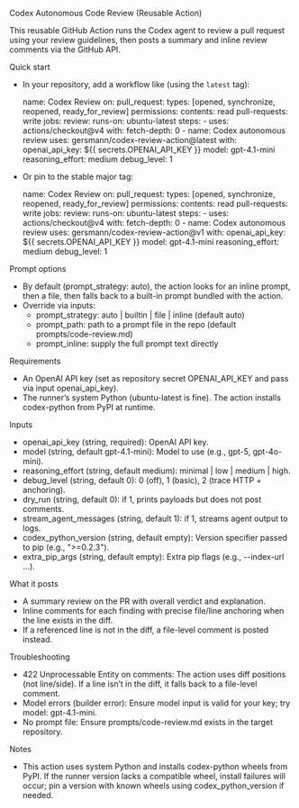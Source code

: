 Codex Autonomous Code Review (Reusable Action)

This reusable GitHub Action runs the Codex agent to review a pull request using your review guidelines, then posts a summary and inline review comments via the GitHub API.

Quick start

- In your repository, add a workflow like (using the `latest` tag):

  name: Codex Review
  on:
    pull_request:
      types: [opened, synchronize, reopened, ready_for_review]
  permissions:
    contents: read
    pull-requests: write
  jobs:
    review:
      runs-on: ubuntu-latest
      steps:
        - uses: actions/checkout@v4
          with:
            fetch-depth: 0
        - name: Codex autonomous review
          uses: gersmann/codex-review-action@latest
          with:
            openai_api_key: ${{ secrets.OPENAI_API_KEY }}
            model: gpt-4.1-mini
            reasoning_effort: medium
            debug_level: 1

- Or pin to the stable major tag:

  name: Codex Review
  on:
    pull_request:
      types: [opened, synchronize, reopened, ready_for_review]
  permissions:
    contents: read
    pull-requests: write
  jobs:
    review:
      runs-on: ubuntu-latest
      steps:
        - uses: actions/checkout@v4
          with:
            fetch-depth: 0
        - name: Codex autonomous review
          uses: gersmann/codex-review-action@v1
          with:
            openai_api_key: ${{ secrets.OPENAI_API_KEY }}
            model: gpt-4.1-mini
            reasoning_effort: medium
            debug_level: 1

Prompt options

- By default (prompt_strategy: auto), the action looks for an inline prompt, then a file, then falls back to a built-in prompt bundled with the action.
- Override via inputs:
  - prompt_strategy: auto | builtin | file | inline (default auto)
  - prompt_path: path to a prompt file in the repo (default prompts/code-review.md)
  - prompt_inline: supply the full prompt text directly

Requirements

- An OpenAI API key (set as repository secret OPENAI_API_KEY and pass via input openai_api_key).
- The runner’s system Python (ubuntu-latest is fine). The action installs codex-python from PyPI at runtime.

Inputs

- openai_api_key (string, required): OpenAI API key.
- model (string, default gpt-4.1-mini): Model to use (e.g., gpt-5, gpt-4o-mini).
- reasoning_effort (string, default medium): minimal | low | medium | high.
- debug_level (string, default 0): 0 (off), 1 (basic), 2 (trace HTTP + anchoring).
- dry_run (string, default 0): if 1, prints payloads but does not post comments.
- stream_agent_messages (string, default 1): if 1, streams agent output to logs.
- codex_python_version (string, default empty): Version specifier passed to pip (e.g., ">=0.2.3").
- extra_pip_args (string, default empty): Extra pip flags (e.g., --index-url …).

What it posts

- A summary review on the PR with overall verdict and explanation.
- Inline comments for each finding with precise file/line anchoring when the line exists in the diff.
- If a referenced line is not in the diff, a file-level comment is posted instead.

Troubleshooting

- 422 Unprocessable Entity on comments: The action uses diff positions (not line/side). If a line isn’t in the diff, it falls back to a file-level comment.
- Model errors (builder error): Ensure model input is valid for your key; try model: gpt-4.1-mini.
- No prompt file: Ensure prompts/code-review.md exists in the target repository.

Notes

- This action uses system Python and installs codex-python wheels from PyPI. If the runner version lacks a compatible wheel, install failures will occur; pin a version with known wheels using codex_python_version if needed.
